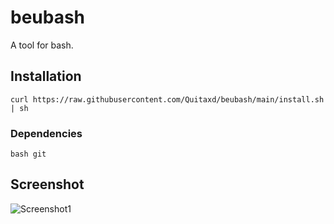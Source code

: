 # beubash
A tool for bash.

## Installation
```
curl https://raw.githubusercontent.com/Quitaxd/beubash/main/install.sh | sh
```

### Dependencies
```
bash git
```

## Screenshot
![Screenshot1](https://i.imgur.com/YRYFWxY.png)

